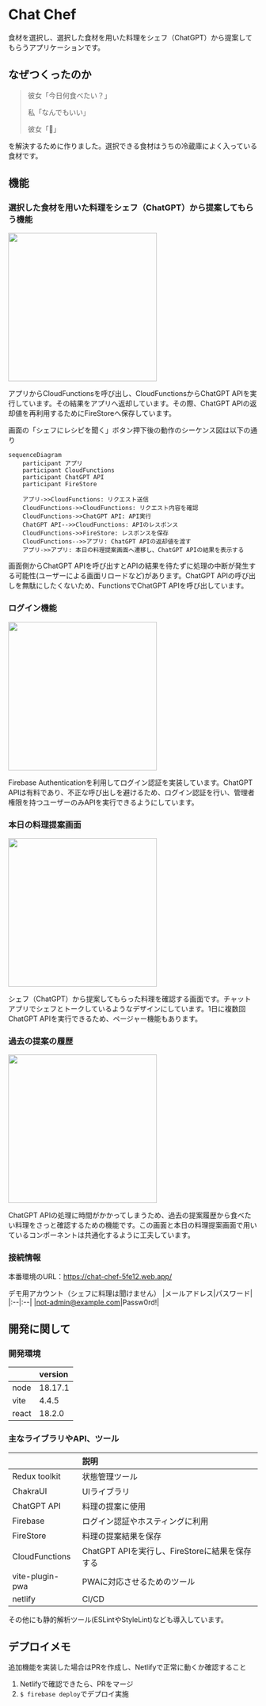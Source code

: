 # Chat Chef

食材を選択し、選択した食材を用いた料理をシェフ（ChatGPT）から提案してもらうアプリケーションです。

## なぜつくったのか

> 彼女「今日何食べたい？」
>
> 私「なんでもいい」
>
> 彼女「🤬」

を解決するために作りました。選択できる食材はうちの冷蔵庫によく入っている食材です。

## 機能

### 選択した食材を用いた料理をシェフ（ChatGPT）から提案してもらう機能

<img src="./docs/食材選択画面.png" width="300px">

アプリからCloudFunctionsを呼び出し、CloudFunctionsからChatGPT APIを実行しています。その結果をアプリへ返却しています。その際、ChatGPT APIの返却値を再利用するためにFireStoreへ保存しています。

画面の「シェフにレシピを聞く」ボタン押下後の動作のシーケンス図は以下の通り

```mermaid
sequenceDiagram
    participant アプリ
    participant CloudFunctions
    participant ChatGPT API
    participant FireStore

    アプリ->>CloudFunctions: リクエスト送信
    CloudFunctions->>CloudFunctions: リクエスト内容を確認
    CloudFunctions->>ChatGPT API: API実行
    ChatGPT API-->>CloudFunctions: APIのレスポンス
    CloudFunctions->>FireStore: レスポンスを保存
    CloudFunctions-->>アプリ: ChatGPT APIの返却値を渡す
    アプリ->>アプリ: 本日の料理提案画面へ遷移し、ChatGPT APIの結果を表示する
```

画面側からChatGPT APIを呼び出すとAPIの結果を待たずに処理の中断が発生する可能性(ユーザーによる画面リロードなど)があります。ChatGPT APIの呼び出しを無駄にしたくないため、FunctionsでChatGPT APIを呼び出しています。

### ログイン機能

<img src="./docs/ログイン画面.png" width="300px">

Firebase Authenticationを利用してログイン認証を実装しています。ChatGPT APIは有料であり、不正な呼び出しを避けるため、ログイン認証を行い、管理者権限を持つユーザーのみAPIを実行できるようにしています。

### 本日の料理提案画面

<img src="./docs/料理の提案画面.png" width="300px">

シェフ（ChatGPT）から提案してもらった料理を確認する画面です。チャットアプリでシェフとトークしているようなデザインにしています。1日に複数回ChatGPT APIを実行できるため、ページャー機能もあります。

### 過去の提案の履歴

<img src="./docs/過去の提案の履歴画面.png" width="300px">

ChatGPT APIの処理に時間がかかってしまうため、過去の提案履歴から食べたい料理をさっと確認するための機能です。この画面と本日の料理提案画面で用いているコンポーネントは共通化するように工夫しています。

### 接続情報

本番環境のURL：https://chat-chef-5fe12.web.app/

デモ用アカウント（シェフに料理は聞けません）
|メールアドレス|パスワード|
|:--|:--|
|not-admin@example.com|Passw0rd!|

## 開発に関して

### 開発環境

|       | version |
| :---- | :------ |
| node  | 18.17.1 |
| vite  | 4.4.5   |
| react | 18.2.0  |

### 主なライブラリやAPI、ツール

|                 | 説明                                           |
| :-------------- | :--------------------------------------------- |
| Redux toolkit   | 状態管理ツール                                 |
| ChakraUI        | UIライブラリ                                   |
| ChatGPT API     | 料理の提案に使用                               |
| Firebase        | ログイン認証やホスティングに利用               |
| FireStore       | 料理の提案結果を保存                           |
| CloudFunctions  | ChatGPT APIを実行し、FireStoreに結果を保存する |
| vite-plugin-pwa | PWAに対応させるためのツール                    |
| netlify         | CI/CD                                          |

その他にも静的解析ツール(ESLintやStyleLint)なども導入しています。

## デプロイメモ

追加機能を実装した場合はPRを作成し、Netlifyで正常に動くか確認すること

1. Netlifyで確認できたら、PRをマージ
2. `$ firebase deploy`でデプロイ実施
